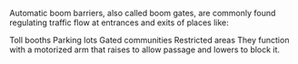Automatic boom barriers, also called boom gates, are commonly found regulating traffic flow at entrances and exits of places like:

Toll booths
Parking lots
Gated communities
Restricted areas
They function with a motorized arm that raises to allow passage and lowers to block it.
